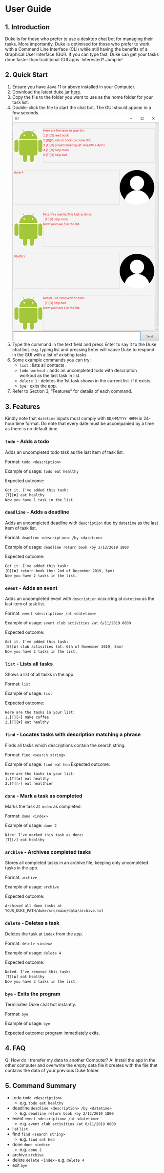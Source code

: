 # User Guide

## 1. Introduction
Duke is for those who prefer to use a desktop chat bot for managing their tasks. More importantly, Duke is optimised for those who prefer to work with a Command Line Interface (CLI) while still having the benefits of a Graphical User Interface (GUI). If you can type fast, Duke can get your tasks done faster than traditional GUI apps. Interested? Jump in!

## 2. Quick Start
1. Ensure you have Java 11 or above installed in your Computer.
2. Download the latest duke.jar [here](https://github.com/scwaterbear/duke/releases/tag/v0.2).
3. Copy the file to the folder you want to use as the home folder for your task list.
4. Double-click the file to start the chat bot. The GUI should appear in a few seconds.
![Image of Ui](./Ui.png)
5. Type the command in the text field and press Enter to say it to the Duke chat bot. e.g. typing list and pressing Enter will cause Duke to respond in the GUI with a list of existing tasks 
6. Some example commands you can try:
    * `list` : lists all contacts .
    * `todo workout` : adds an uncompleted todo with description workout as the last task in list. 
    * `delete 1` : deletes the 1st task shown in the current list  if it exists.
    * `bye` : exits the app.
7. Refer to Section 3, “Features” for details of each command.

## 3. Features 
Kindly note that `datetime` inputs must comply with `DD/MM/YYY HHMM` in 24-hour time format. Do note that every date must be accompanied by a time as there is no default time.

### `todo` - Adds a todo
Adds an uncompleted todo task as the last item of task list.

Format: `todo <description>`

Example of usage: `todo eat healthy`

Expected outcome: 
```
Got it. I've added this task:
[T][✘] eat healthy
Now you have 1 task in the list.
```

### `deadline` - Adds a deadline
Adds an uncompleted deadline with `description` due by `datetime` as the last item of task list.

Format: `deadline <description> /by <datetime>`

Example of usage: `deadline return book /by 2/12/2019 1800`

Expected outcome:
```
Got it. I've added this task:
[D][✘] return book (by: 2nd of December 2019, 6pm)
Now you have 2 tasks in the list.
```

### `event` - Adds an event
Adds an uncompleted event with `description` occurring at `datetime` as the last item of task list.

Format: `event <description> /at <datetime>`

Example of usage: `event club activities /at 6/11/2019 0800`

Expected outcome:
```
Got it. I've added this task:
[E][✘] club activities (at: 6th of November 2019, 8am)
Now you have 2 tasks in the list.
```

### `list` - Lists all tasks
Shows a list of all tasks in the app.

Format: `list`

Example of usage: `list`

Expected outcome:
```
Here are the tasks in your list:
1.[T][✓] make coffee
2.[T][✘] eat healthy
```

### `find` - Locates tasks with description matching a phrase
Finds all tasks which descriptions contain the search string.

Format: `find <search string>`

Example of usage: `find eat hea`
Expected outcome:
```
Here are the tasks in your list:
1.[T][✘] eat healthy
2.[T][✓] eat healthier
```

### `done` - Mark a task as completed
Marks the task at `index` as completed.

Format: `done <index>`

Example of usage: `done 2`
```
Nice! I've marked this task as done:
[T][✓] eat healthy
```

### `archive` - Archives completed tasks
Stores all completed tasks in an archive file, keeping only uncompleted tasks in the app.

Format: `archive`

Example of usage: `archive`

Expected outcome:
```
Archived all done tasks at YOUR_DUKE_PATH/duke/src/main/data/archive.txt
```

### `delete` - Deletes a task
Deletes the task at `index` from the app.

Format: `delete <index>`

Example of usage: `delete 4`

Expected outcome: 
```
Noted. I've removed this task:
[T][✘] eat healthy
Now you have 3 tasks in the list.
```

### `bye` - Exits the program
Terminates Duke chat bot instantly.

Format: `bye`

Example of usage: `bye`

Expected outcome: program immediately exits.

## 4. FAQ
Q: How do I transfer my data to another Computer?
A: Install the app in the other computer and overwrite the empty data file it creates with the file that contains the data of your previous Duke folder.

## 5. Command Summary
- todo `todo <description>`
    - e.g. `todo eat healthy`
- deadline `deadline <description> /by <datetime>`
    - e.g. `deadline return book /by 2/12/2019 1800`
- event `event <description> /at <datetime>`
    - e.g. `event club activities /at 6/11/2019 0800`
- list `list`
- find `find <search string>`
    - e.g. `find eat hea`
- done `done <index>`
    - e.g. `done 2`
- archive `archive`
- delete `delete <index>`
    e.g. `delete 4`
- exit `bye`